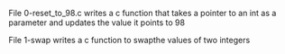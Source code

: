 File 0-reset_to_98.c writes a c function that takes a pointer to an int as a parameter and updates the value it points to 98

File 1-swap writes a c function to swapthe values of two integers

